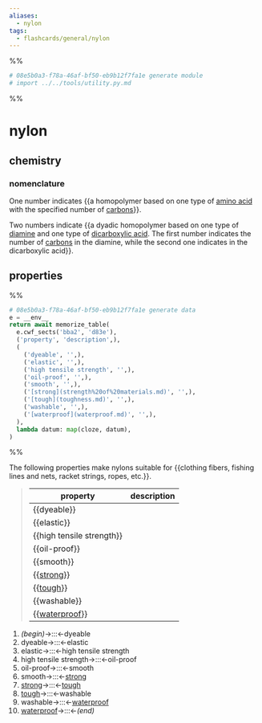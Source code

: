 ```yaml
---
aliases:
  - nylon
tags:
  - flashcards/general/nylon
---
```


%%
```Python
# 08e5b0a3-f78a-46af-bf50-eb9b12f7fa1e generate module
# import ../../tools/utility.py.md
```
%%

# nylon

## chemistry

### nomenclature

One number indicates {{a homopolymer based on one type of [amino acid](amino%20acid.md) with the specified number of [carbons](carbon.md)}}. <!--SR:!2024-01-11,170,250-->

Two numbers indicate {{a dyadic homopolymer based on one type of [diamine](amine.md) and one type of [dicarboxylic acid](carboxylic%20acid.md). The first number indicates the number of [carbons](carbon.md) in the diamine, while the second one indicates in the dicarboxylic acid}}. <!--SR:!2023-12-29,65,230-->

## properties

%%
```Python
# 08e5b0a3-f78a-46af-bf50-eb9b12f7fa1e generate data
e = __env__
return await memorize_table(
  e.cwf_sects('bba2', 'd83e'),
  ('property', 'description',),
  (
    ('dyeable', '',),
    ('elastic', '',),
    ('high tensile strength', '',),
    ('oil-proof', '',),
    ('smooth', '',),
    ('[strong](strength%20of%20materials.md)', '',),
    ('[tough](toughness.md)', '',),
    ('washable', '',),
    ('[waterproof](waterproof.md)', '',),
  ),
  lambda datum: map(cloze, datum),
)
```
%%

The following properties make nylons suitable for {{clothing fibers, fishing lines and nets, racket strings, ropes, etc.}}. <!--SR:!2023-12-30,85,170-->

<!--08e5b0a3-f78a-46af-bf50-eb9b12f7fa1e generate section="bba2"--><!-- The following content is generated at 2023-04-08T00:21:13.395338+08:00. Any edits will be overridden! -->

> | property | description |
> |-|-|
> | {{dyeable}} |  |
> | {{elastic}} |  |
> | {{high tensile strength}} |  |
> | {{oil-proof}} |  |
> | {{smooth}} |  |
> | {{[strong](strength%20of%20materials.md)}} |  |
> | {{[tough](toughness.md)}} |  |
> | {{washable}} |  |
> | {{[waterproof](waterproof.md)}} |  | <!--SR:!2024-09-14,315,290!2025-01-19,440,290!2024-11-04,388,290!2023-12-09,144,250!2024-05-31,238,250!2025-01-04,420,290!2024-02-28,248,330!2024-02-29,249,330!2025-08-13,640,310-->

<!--/08e5b0a3-f78a-46af-bf50-eb9b12f7fa1e-->

<!--08e5b0a3-f78a-46af-bf50-eb9b12f7fa1e generate section="d83e"--><!-- The following content is generated at 2023-04-08T00:21:13.406284+08:00. Any edits will be overridden! -->

1. _(begin)_→:::←dyeable <!--SR:!2024-11-07,370,290!2024-04-22,279,290-->
2. dyeable→:::←elastic <!--SR:!2024-01-31,123,250!2024-02-01,221,310-->
3. elastic→:::←high tensile strength <!--SR:!2024-03-21,143,230!2024-10-14,380,290-->
4. high tensile strength→:::←oil-proof <!--SR:!2024-01-03,40,170!2024-05-18,206,230-->
5. oil-proof→:::←smooth <!--SR:!2024-01-14,173,250!2024-04-05,220,230-->
6. smooth→:::←[strong](strength%20of%20materials.md) <!--SR:!2024-06-27,345,330!2023-12-15,115,250-->
7. [strong](strength%20of%20materials.md)→:::←[tough](toughness.md) <!--SR:!2024-01-15,197,310!2024-10-10,376,290-->
8. [tough](toughness.md)→:::←washable <!--SR:!2024-02-03,211,310!2024-01-05,35,130-->
9. washable→:::←[waterproof](waterproof.md) <!--SR:!2024-03-17,264,330!2024-06-28,346,330-->
10. [waterproof](waterproof.md)→:::←_(end)_ <!--SR:!2024-03-12,261,330!2024-07-28,317,290-->

<!--/08e5b0a3-f78a-46af-bf50-eb9b12f7fa1e-->
